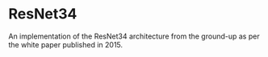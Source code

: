 # ResNet34
An implementation of the ResNet34 architecture from the ground-up as per the white paper published in 2015.

